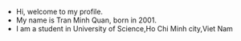 - Hi, welcome to my profile.
- My name is Tran Minh Quan, born in 2001.
- I am a student in University of Science,Ho Chi Minh city,Viet Nam


<!---
KenTranR3/KenTranR3 is a ✨ special ✨ repository because its `README.md` (this file) appears on your GitHub profile.
You can click the Preview link to take a look at your changes.
--->
